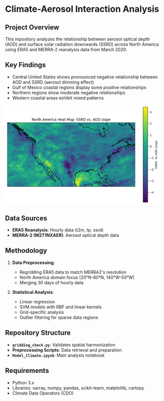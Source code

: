 # Climate-Aerosol Interaction Analysis

## Project Overview
This repository analyzes the relationship between aerosol optical depth (AOD) and surface solar radiation downwards (SSRD) across North America using ERA5 and MERRA-2 reanalysis data from March 2020.

## Key Findings
- Central United States shows pronounced negative relationship between AOD and SSRD (aerosol dimming effect)
- Gulf of Mexico coastal regions display some positive relationships
- Northern regions show moderate negative relationships
- Western coastal areas exhibit mixed patterns

![North America Heat Map: SSRD vs. AOD Sensitivity](/heatmap.png)

## Data Sources
- **ERA5 Reanalysis**: Hourly data (t2m, tp, ssrd)
- **MERRA-2 (M2T1NXAER)**: Aerosol optical depth data

## Methodology
1. **Data Preprocessing**:
   - Regridding ERA5 data to match MERRA2's resolution
   - North America domain focus (20°N-60°N, 140°W-50°W)
   - Merging 30 days of hourly data

2. **Statistical Analysis**:
   - Linear regression
   - SVM models with RBF and linear kernels
   - Grid-specific analysis
   - Outlier filtering for sparse data regions

## Repository Structure
- **`gridding_check.py`**: Validates spatial harmonization
- **Preprocessing Scripts**: Data retrieval and preparation
- **`Model_Climate.ipynb`**: Main analysis notebook

## Requirements
- Python 3.x
- Libraries: xarray, numpy, pandas, scikit-learn, matplotlib, cartopy
- Climate Data Operators (CDO)
